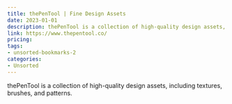 ```yaml
---
title: thePenTool | Fine Design Assets
date: 2023-01-01
description: thePenTool is a collection of high-quality design assets, including textures, brushes, and patterns.
link: https://www.thepentool.co/
pricing: 
tags: 
- unsorted-bookmarks-2 
categories: 
- Unsorted 
---
```


thePenTool is a collection of high-quality design assets, including textures, brushes, and patterns.